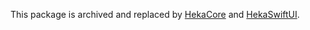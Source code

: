 This package is archived and replaced by [HekaCore](https://github.com/HekaHealth/HekaCore.git) and [HekaSwiftUI](https://github.com/HekaHealth/HekaSwiftUI.git).